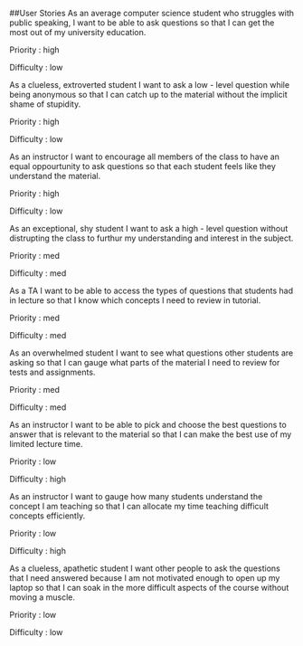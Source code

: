 ##User Stories
As an average computer science student who struggles with public speaking, I want to be able to ask questions so that I can get the most out of my university education.

Priority : high

Difficulty : low

As a clueless, extroverted student I want to ask a low - level question while being anonymous so that I can catch up to the material without the implicit shame of stupidity.

Priority : high

Difficulty : low

As an instructor I want to encourage all members of the class to have an equal oppourtunity to ask questions so that each student feels like they understand the material.

Priority : high

Difficulty : low

As an exceptional, shy student I want to ask a high - level question without distrupting the class to furthur my understanding and interest in the subject. 

Priority : med

Difficulty : med

As a TA I want to be able to access the types of questions that students had in lecture so that I know which concepts I need to review in tutorial. 

Priority : med

Difficulty : med

As an overwhelmed student I want to see what questions other students are asking so that I can gauge what parts of the material I need to review for tests and assignments.

Priority : med

Difficulty : med

As an instructor I want to be able to pick and choose the best questions to answer that is relevant to the material so that I can make the best use of my limited lecture time.

Priority : low

Difficulty : high

As an instructor I want to gauge how many students understand the concept I am teaching so that I can allocate my time teaching difficult concepts efficiently.

Priority : low

Difficulty : high

As a clueless, apathetic student I want other people to ask the questions that I need answered because I am not motivated enough to open up my laptop so that I can soak in the more difficult aspects of the course without moving a muscle.

Priority : low

Difficulty : low 



